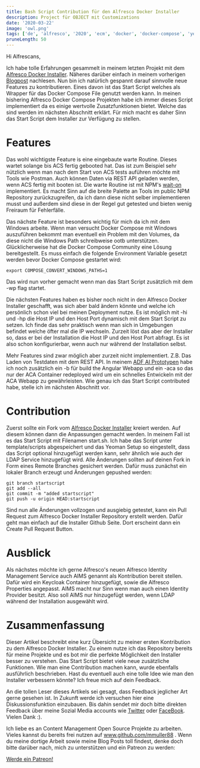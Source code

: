 ```yaml
---
title: Bash Script Contribution für den Alfresco Docker Installer
description: Project für OBJECT mit Customizations
date: '2020-03-22'
image: 'owl.png'
tags: ['de', 'alfresco', '2020', 'ecm', 'docker', 'docker-compose', 'yeoman']
pruneLength: 50
---
```


Hi Alfrescans,

Ich habe tolle Erfahrungen gesammelt in meinem letzten Projekt mit dem [Alfresco Docker Installer](https://github.com/Alfresco/alfresco-docker-installer). Näheres darüber einfach in meinem vorherigen [Blogpost](http://martinmueller.dev/alfresco-docker-installer) nachlesen. Nun bin ich natürlich gespannt darauf sinnvolle neue Features zu kontributieren. Eines davon ist das Start Script welches als Wrapper für das Docker Compose File genutzt werden kann. In meinen bishering Alfresco Docker Compose Projekten habe ich immer dieses Script implementiert da es einige wertvolle Zusatzfunktionen bietet. Welche das sind werden im nächsten Abschnitt erklärt. Für mich macht es daher Sinn das Start Script dem Installer zur Verfügung zu stellen.

# Features
Das wohl wichtigste Feature is eine eingebaute warte Routine. Dieses wartet solange bis ACS fertig gebooted hat. Das ist zum Beispiel sehr nützlich wenn man nach dem Start von ACS tests auführen möchte mit Tools wie Postman. Auch können Daten via REST API geladen werden, wenn ACS fertig mit booten ist. Die warte Routine ist mit NPM's [wait-on](https://www.npmjs.com/package/wait-on) implementiert. Es macht Sinn auf die breite Palette an Tools im public NPM Repository zurückzugreifen, da ich dann diese nicht selber implementieren musst und außerdem sind diese in der Regel gut getested und bieten wenig Freiraum für Fehlerfälle.

Das nächste Feature ist besonders wichtig für mich da ich mit dem Windows arbeite. Wenn man versucht Docker Compose mit Windows auszuführen bekommt man eventuell ein Problem mit den Volumes, da diese nicht die Windows Path schreibweise ootb unterstützen. Glücklicherweise hat die Docker Compose Community eine Lösung bereitgestellt. Es muss einfach die folgende Environment Variable gesetzt werden bevor Docker Compose gestartet wird:

```
export COMPOSE_CONVERT_WINDOWS_PATHS=1
```

Das wird nun vorher gemacht wenn man das Start Script zusätzlich mit dem -wp flag startet.

Die nächsten Features haben es bisher noch nicht in den Alfresco Docker Installer geschafft, was sich aber bald ändern könnte und welche ich persönlich schon viel bei meinen Deployment nutze. Es ist möglich mit -hi und -hp die Host IP und den Host Port dynamisch mit dem Start Script zu setzen. Ich finde das sehr praktisch wenn man sich in Umgebungen befindet welche öfter mal die IP wechseln. Zurzeit löst das aber der Installer so, dass er bei der Installation die Host IP und den Host Port abfragt. Es ist also schon konfigurierbar, wenn auch nur während der Installation selbst.

Mehr Features sind zwar möglich aber zurzeit nicht implementiert. Z.B. Das Laden von Testdaten mit dem REST API. In meinem [ADF AI Prototypen](http://martinmueller.dev/adf-app) habe ich noch zusätzlich ein -b für build the Angular Webapp und ein -aca so das nur der ACA Container redeployed wird um ein schnelles Entwickeln mit der ACA Webapp zu gewährleisten. Wie genau ich das Start Script contributed habe, stelle ich im nächsten Abschnitt vor.

# Contribution
Zuerst sollte ein Fork vom [Alfresco Docker Installer](https://github.com/Alfresco/alfresco-docker-installer) kreiert werden. Auf diesem können dann die Anpassungen gemacht werden. In meinem Fall ist es das Start Script mit Filenamen start.sh. Ich habe das Script unter template/scripts abgespeichert und das Yeoman Setup so eingestellt, dass das Script optional hinzugefügt werden kann, sehr ähnlich wie auch der LDAP Service hinzugefügt wird. Alle Änderungen sollten auf deinen Fork in Form eines Remote Branches gesichert werden. Dafür muss zunächst ein lokaler Branch erzeugt und Änderungen gepushed werden:

```
git branch startscript
git add --all
git commit -m "added startscript"
git push -u origin HEAD:startscript
```

Sind nun alle Änderungen vollzogen und ausgiebig getestet, kann ein Pull Request zum Alfresco Docker Installer Repository erstellt werden. Dafür geht man einfach auf die Installer Github Seite. Dort erscheint dann ein Create Pull Request Button.

# Ausblick
Als nächstes möchte ich gerne Alfresco's neuen Alfresco Identity Management Service auch AIMS genannt als Kontribution bereit stellen. Dafür wird ein Keycloak Container hinzugefügt, sowie die Alfresco Properties angepasst. AIMS macht nur Sinn wenn man auch einen Identity Provider besitzt. Also soll AIMS nur hinzugefügt werden, wenn LDAP während der Installation ausgewählt wird.

# Zusammenfassung
Dieser Artikel beschreibt eine kurz Übersicht zu meiner ersten Kontribution zu dem Alfresco Docker Installer. Zu einem nutze ich das Repository bereits für meine Projekte und es bot mir die perfekte Möglichkeit den Installer besser zu verstehen. Das Start Script bietet viele neue zusätzliche Funktionen. Wie man eine Contribution machen kann, wurde ebenfalls ausführlich beschrieben. Hast du eventuell auch eine tolle Idee wie man den Installer verbessern könnte? Ich freue mich auf dein Feedback.

An die tollen Leser dieses Artikels sei gesagt, dass Feedback jeglicher Art gerne gesehen ist. In Zukunft werde ich versuchen hier eine Diskussionsfunktion einzubauen. Bis dahin sendet mir doch bitte direkten Feedback über meine Sozial Media accounts wie [Twitter](https://twitter.com/MartinMueller_) oder [FaceBook](https://www.facebook.com/martin.muller.10485). Vielen Dank :).

Ich liebe es an Content Management Open Source Projekte zu arbeiten. Vieles kannst du bereits frei nutzen auf www.github.com/mmuller88 . Wenn du meine dortige Arbeit sowie meine Blog Posts toll findest, denke doch bitte darüber nach, mich zu unterstützen und ein Patreon zu werden:

<a href="https://www.patreon.com/bePatron?u=29010217" data-patreon-widget-type="become-patron-button">Werde ein Patreon!</a><script async src="https://c6.patreon.com/becomePatronButton.bundle.js"></script>